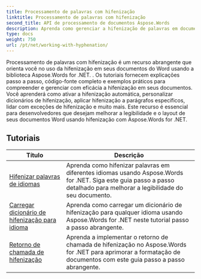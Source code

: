```yaml
---
title: Processamento de palavras com hifenização
linktitle: Processamento de palavras com hifenização
second_title: API de processamento de documentos Aspose.Words
description: Aprenda como gerenciar a hifenização de palavras em documentos do Word com Aspose.Words for .NET. Tutoriais completos e exemplos práticos incluídos.
type: docs
weight: 750
url: /pt/net/working-with-hyphenation/
---
```

Processamento de palavras com hifenização é um recurso abrangente que orienta você no uso da hifenização em seus documentos do Word usando a biblioteca Aspose.Words for .NET. . Os tutoriais fornecem explicações passo a passo, código-fonte completo e exemplos práticos para compreender e gerenciar com eficácia a hifenização em seus documentos. Você aprenderá como ativar a hifenização automática, personalizar dicionários de hifenização, aplicar hifenização a parágrafos específicos, lidar com exceções de hifenização e muito mais. Este recurso é essencial para desenvolvedores que desejam melhorar a legibilidade e o layout de seus documentos Word usando hifenização com Aspose.Words for .NET.

 ## Tutoriais
| Título | Descrição |
| --- | --- |
| [Hifenizar palavras de idiomas](./hyphenate-words-of-languages/) | Aprenda como hifenizar palavras em diferentes idiomas usando Aspose.Words for .NET. Siga este guia passo a passo detalhado para melhorar a legibilidade do seu documento. |
| [Carregar dicionário de hifenização para idioma](./load-hyphenation-dictionary-for-language/) | Aprenda como carregar um dicionário de hifenização para qualquer idioma usando Aspose.Words for .NET neste tutorial passo a passo abrangente. |
| [Retorno de chamada de hifenização](./hyphenation-callback/) | Aprenda a implementar o retorno de chamada de hifenização no Aspose.Words for .NET para aprimorar a formatação de documentos com este guia passo a passo abrangente. |